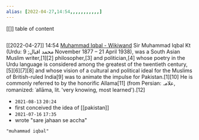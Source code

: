 ```yaml
---
alias: [2022-04-27,14:54,,,,,,,,,,,]
---
```

[[]]
table of content
```toc
```

[[2022-04-27]] 14:54 [Muhammad Iqbal - Wikiwand](https://www.wikiwand.com/en/Muhammad_Iqbal)
Sir Muhammad Iqbal Kt (Urdu: محمد اقبال; 9 November 1877 – 21 April 1938), was a South Asian Muslim writer,[1][2] philosopher,[3] and politician,[4]  whose poetry in the Urdu language is considered among the greatest of the twentieth century,[5][6][7][8] and whose vision of a cultural and political ideal for the Muslims of British-ruled India[9] was to animate the impulse for Pakistan.[1][10] He is commonly referred to by the honorific Allama[11] (from Persian: علامہ, romanized: ʿallāma, lit. 'very knowing, most learned').[12]

- `2021-08-13` `20:24`
- first conceived the idea of [[pakistan]]
- `2021-07-16` `17:35`
- wrote "sare jahaan se accha"
```query
"muhammad iqbal"
```